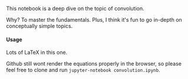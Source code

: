 This notebook is a deep dive on the topic of convolution.

Why? To master the fundamentals. Plus, I think it's fun to go in-depth on conceptually simple topics.

#### Usage
Lots of LaTeX in this one.

Github still wont render the equations properly in the browser, so please feel free to clone and run `jupyter-notebook convolution.ipynb`.
